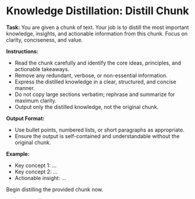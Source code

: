 # Knowledge Distillation: Distill Chunk

**Task:**
You are given a chunk of text. Your job is to distill the most important knowledge, insights, and actionable information from this chunk. Focus on clarity, conciseness, and value.

**Instructions:**

- Read the chunk carefully and identify the core ideas, principles, and actionable takeaways.
- Remove any redundant, verbose, or non-essential information.
- Express the distilled knowledge in a clear, structured, and concise manner.
- Do not copy large sections verbatim; rephrase and summarize for maximum clarity.
- Output only the distilled knowledge, not the original chunk.

**Output Format:**

- Use bullet points, numbered lists, or short paragraphs as appropriate.
- Ensure the output is self-contained and understandable without the original chunk.

**Example:**

- Key concept 1: ...
- Key concept 2: ...
- Actionable insight: ...

Begin distilling the provided chunk now.
